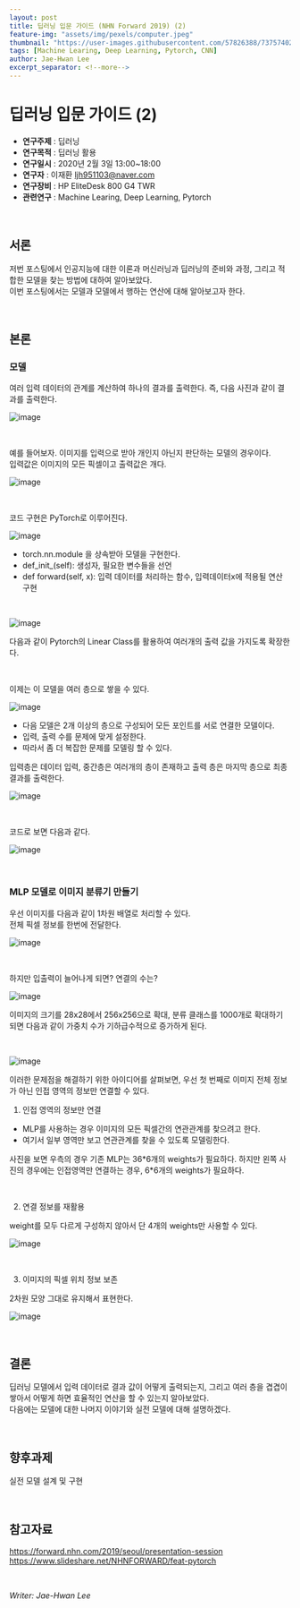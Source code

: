 ```yaml
---
layout: post
title: 딥러닝 입문 가이드 (NHN Forward 2019) (2)
feature-img: "assets/img/pexels/computer.jpeg"
thumbnail: "https://user-images.githubusercontent.com/57826388/73757402-89332980-47ac-11ea-87f2-e36bd15b5d69.png"
tags: [Machine Learing, Deep Learning, Pytorch, CNN]
author: Jae-Hwan Lee
excerpt_separator: <!--more-->
---
```


# 딥러닝 입문 가이드 (2)
<!--more-->
* **연구주제** : 딥러닝
* **연구목적** : 딥러닝 활용
* **연구일시** : 2020년 2월 3일 13:00~18:00
* **연구자** : 이재환 <ljh951103@naver.com>
* **연구장비** : HP EliteDesk 800 G4 TWR
* **관련연구** : Machine Learing, Deep Learning, Pytorch

<br/>

## 서론

저번 포스팅에서 인공지능에 대한 이론과 머신러닝과 딥러닝의 준비와 과정, 그리고 적합한 모델을 찾는 방법에 대하여 알아보았다.  
이번 포스팅에서는 모델과 모델에서 행하는 연산에 대해 알아보고자 한다.

<br/>

## 본론

### **모델**

여러 입력 데이터의 관계를 계산하여 하나의 결과를 출력한다. 즉, 다음 사진과 같이 결과를 출력한다.

![image](https://user-images.githubusercontent.com/57826388/73741353-6b0a0100-478d-11ea-9178-4a2a93a00da5.png)

<br/>

예를 들어보자. 이미지를 입력으로 받아 개인지 아닌지 판단하는 모델의 경우이다.  
입력값은 이미지의 모든 픽셀이고 출력값은 개다.

![image](https://user-images.githubusercontent.com/57826388/73741942-a953f000-478e-11ea-97c2-20a2b3bc0516.png)

<br/>

코드 구현은 PyTorch로 이루어진다.

![image](https://user-images.githubusercontent.com/57826388/73742065-ed46f500-478e-11ea-981d-4b9a539b8725.png)

- torch.nn.module 을 상속받아 모델을 구현한다.
- def_init_(self): 생성자, 필요한 변수들을 선언
- def forward(self, x): 입력 데이터를 처리하는 함수, 입력데이터x에 적용될 연산 구현

<br/>

![image](https://user-images.githubusercontent.com/57826388/73742316-7b22e000-478f-11ea-90fb-3b0dcd0d508e.png)

다음과 같이 Pytorch의 Linear Class를 활용하여 여러개의 출력 값을 가지도록 확장한다.  

<br/>

이제는 이 모델을 여러 층으로 쌓을 수 있다.  

![image](https://user-images.githubusercontent.com/57826388/73742410-b7eed700-478f-11ea-8d3f-0c79fbbce80b.png)

- 다음 모델은 2개 이상의 층으로 구성되어 모든 포인트를 서로 연결한 모델이다.
- 입력, 출력 수를 문제에 맞게 설정한다.
- 따라서 좀 더 복잡한 문제를 모델링 할 수 있다.

입력층은 데이터 입력, 중간층은 여러개의 층이 존재하고 출력 층은 마지막 층으로 최종 결과를 출력한다.

![image](https://user-images.githubusercontent.com/57826388/73742592-10be6f80-4790-11ea-8d37-2015585756b0.png)

<br/>

코드로 보면 다음과 같다.

![image](https://user-images.githubusercontent.com/57826388/73742672-49f6df80-4790-11ea-9629-fb5e616f4baf.png)

<br/>

### **MLP 모델로 이미지 분류기 만들기**
 
우선 이미지를 다음과 같이 1차원 배열로 처리할 수 있다.  
전체 픽셀 정보를 한번에 전달한다.

![image](https://user-images.githubusercontent.com/57826388/73743002-f769f300-4790-11ea-8c86-36a2bdee5be5.png)

<br/>

하지만 입출력이 늘어나게 되면? 연결의 수는?

![image](https://user-images.githubusercontent.com/57826388/73743086-254f3780-4791-11ea-80f6-8e0f6371797c.png)

이미지의 크기를 28x28에서 256x256으로 확대, 분류 클래스를 1000개로 확대하기 되면 다음과 같이 가중치 수가 기하급수적으로 증가하게 된다.

<br/>

![image](https://user-images.githubusercontent.com/57826388/73743283-86770b00-4791-11ea-8c41-1dbef9a299d1.png)

이러한 문제점을 해결하기 위한 아이디어를 살펴보면, 우선 첫 번째로 이미지 전체 정보가 아닌 인접 영역의 정보만 연결할 수 있다.

1. 인접 영역의 정보만 연결

- MLP를 사용하는 경우 이미지의 모든 픽셀간의 연관관계를 찾으려고 한다.
- 여기서 일부 영역만 보고 연관관계를 찾을 수 있도록 모델링한다.

사진을 보면 우측의 경우 기존 MLP는 36\*6개의 weights가 필요하다. 하지만 왼쪽 사진의 경우에는 인접영역만 연결하는 경우, 6\*6개의 weights가 필요하다. 

<br/>

2. 연결 정보를 재활용

weight를 모두 다르게 구성하지 않아서 단 4개의 weights만 사용할 수 있다.

![image](https://user-images.githubusercontent.com/57826388/73744007-39943400-4793-11ea-8bc9-3145459f67c2.png)

<br/>

3. 이미지의 픽셀 위치 정보 보존

2차원 모양 그대로 유지해서 표현한다.

![image](https://user-images.githubusercontent.com/57826388/73744203-ad364100-4793-11ea-9bdd-6b2cd04c464e.png)

<br/>

## 결론

딥러닝 모델에서 입력 데이터로 결과 값이 어떻게 출력되는지, 그리고 여러 층을 겹겹이 쌓아서 어떻게 하면 효율적인 연산을 할 수 있는지 알아보았다.  
다음에는 모델에 대한 나머지 이야기와 실전 모델에 대해 설명하겠다.

<br/>

## 향후과제

실전 모델 설계 및 구현

<br/>

## 참고자료

<https://forward.nhn.com/2019/seoul/presentation-session>  
<https://www.slideshare.net/NHNFORWARD/feat-pytorch>

<br/>

*Writer: Jae-Hwan Lee*








